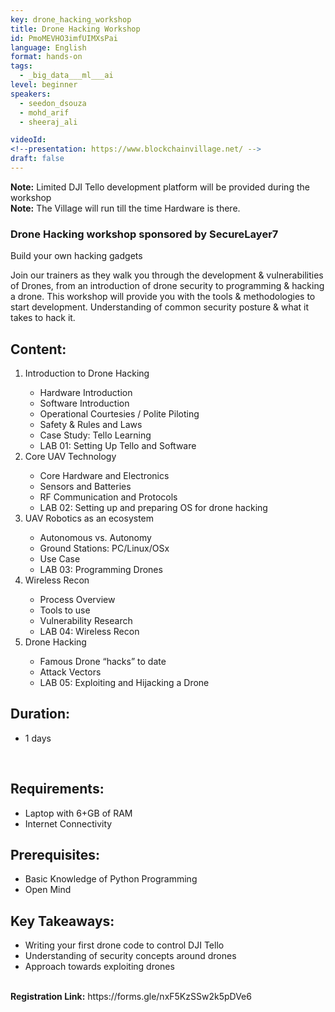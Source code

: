 ```yaml
---
key: drone_hacking_workshop
title: Drone Hacking Workshop
id: PmoMEVHO3imfUIMXsPai
language: English
format: hands-on
tags:
  - _big_data___ml___ai
level: beginner
speakers:
  - seedon_dsouza
  - mohd_arif
  - sheeraj_ali

videoId: 
<!--presentation: https://www.blockchainvillage.net/ -->
draft: false
---
```


<b>Note:</b> Limited DJI Tello development platform will be provided during the workshop
<br>
<b>Note:</b> The Village will run till the time Hardware is there.
<br>
### Drone Hacking workshop sponsored by <b>SecureLayer7</b>

Build your own hacking gadgets


Join our trainers as they walk you through the development & vulnerabilities of Drones, from an introduction of drone security to programming & hacking a drone. This workshop will provide you with the tools & methodologies to start development. Understanding of common security posture & what it takes to hack it.
 
<h2>Content:</h2>
<ol>
    <li>Introduction to Drone Hacking</li>
        <ul>
        <li>Hardware Introduction</li>
        <li>Software Introduction</li>
        <li>Operational Courtesies / Polite Piloting</li>
        <li>Safety & Rules and Laws</li>
        <li>Case Study: Tello Learning</li>
        <li>LAB 01: Setting Up Tello and Software</li>
        </ul>
    <li>Core UAV Technology</li>
        <ul>
        <li>Core Hardware and Electronics</li>
        <li>Sensors and Batteries</li>
        <li>RF Communication and Protocols</li>
        <li>LAB 02: Setting up and preparing OS for drone hacking</li>
        </ul>
    <li>UAV Robotics as an ecosystem</li>
        <ul>
        <li>Autonomous vs. Autonomy</li>
        <li>Ground Stations: PC/Linux/OSx</li>
        <li>Use Case</li>
        <li>LAB 03: Programming Drones</li>
        </ul>
    <li>Wireless Recon</li>
        <ul>
        <li>Process Overview</li>
        <li>Tools to use</li>
        <li>Vulnerability Research</li>
        <li>LAB 04: Wireless Recon</li>
        </ul>
    <li>Drone Hacking</li>
        <ul>
        <li>Famous Drone “hacks” to date</li>
        <li>Attack Vectors</li>
        <li>LAB 05: Exploiting and Hijacking a Drone</li>
        </ul>
    </ol>

<h2>Duration:</h2> 
<ul>
    <li>1 days</li>
</ul>
<br>
<h2>Requirements:</h2>
    <ul>
    <li>Laptop with 6+GB of RAM</li>
    <li>Internet Connectivity</li>
    </ul>

<h2>Prerequisites:</h2>
    <ul>
    <li>Basic Knowledge of Python Programming</li>
    <li>Open Mind</li>
    </ul>

<h2>Key Takeaways:</h2>
    <ul>
    <li>Writing your first drone code to control DJI Tello</li>
    <li>Understanding of security concepts around drones</li>
    <li>Approach towards exploiting drones</li>
    </ul>


<br>
<b>Registration Link:</b> https://forms.gle/nxF5KzSSw2k5pDVe6

<!--
<a align="center" class="btn primary" target="_blank" rel="noopener" href="https://docs.google.com/forms/d/1d9hdyZVtIsEoPutSPrIy4grqEKHvJOOnpzjNI0m2IFo/edit">Register</a>
-->